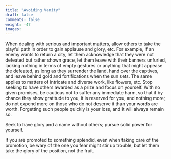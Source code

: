 ```yaml
---
title: "Avoiding Vanity"
draft: false
comments: false
weight: -47
images:
---
```


When dealing with serious and important matters, allow others to take the playful path in order to gain applause and glory, etc. For example, if an enemy wants to return a city, let them acknowledge that they were not defeated but rather shown grace, let them leave with their banners unfurled, lacking nothing in terms of empty gestures or anything that might appease the defeated, as long as they surrender the land, hand over the captives, and leave behind gold and fortifications when the sun sets. The same applies to matters of intricate and diverse work, like flowers, etc. Stop seeking to have others awarded as a prize and focus on yourself. With no given promises, be cautious not to suffer any immediate harm, so that if by chance they show gratitude to you, it is reserved for you, and nothing more; do not expend more on those who do not deserve it than your words are worth. Forgetting such people quickly is your loss, and it will always remain so.

Seek to have glory and a name without others; pursue solid power for yourself.

If you are promoted to something splendid, even when taking care of the promotion, be wary of the one you fear might stir up trouble, but let them take the glory of the position, not the fruit.